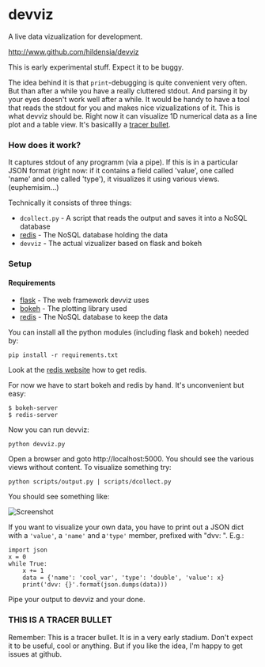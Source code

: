 # devviz
A live data vizualization for development.

http://www.github.com/hildensia/devviz

This is early experimental stuff. Expect it to be buggy.

The idea behind it is that `print`-debugging is quite convenient very often.
But than after a while you have a really cluttered stdout. And parsing it by
your eyes doesn't work well after a while. It would be handy to have a tool that
reads the stdout for you and makes nice vizualizations of it. This is what
devviz should be. Right now it can visualize 1D numerical data as a line plot
and a table view.
It's basicallly a [tracer bullet](http://www.artima.com/intv/tracer.html).

### How does it work?
It captures stdout of any programm (via a pipe).
If this is in a particular JSON format (right now: if it contains a field
called 'value', one called 'name' and one called 'type'), it visualizes it
using various views. (euphemisim...)

Technically it consists of three things:

 * `dcollect.py` - A script that reads the output and saves it into a NoSQL database
 * [redis](http://www.redis.io) - The NoSQL database holding the data
 * `devviz` - The actual vizualizer based on flask and bokeh

### Setup

#### Requirements

* [flask](http://flask.pocoo.org) - The web framework devviz uses
* [bokeh](http://bokeh.pydata.org) - The plotting library used
* [redis](http://www.redis.io) - The NoSQL database to keep the data

You can install all the python modules (including flask and bokeh) needed by:

    pip install -r requirements.txt
    
Look at the [redis website](http://www.redis.io) how to get redis.

For now we have to start bokeh and redis by hand. It's unconvenient but easy:

    $ bokeh-server
    $ redis-server

Now you can run devviz:

    python devviz.py

Open a browser and goto http://localhost:5000. You should see the various views
without content. To visualize something try:

    python scripts/output.py | scripts/dcollect.py
    
    
You should see something like:

![Screenshot](https://lh3.googleusercontent.com/yx-6l5rvcYcDUe9H23CuAu9fOWzOKh0LN4Rmsb36aiE=w1536-h805-no)

If you want to visualize your own data, you have to print out a JSON dict with a
`'value'`, a `'name'` and a`'type'` member, prefixed with "dvv: ". E.g.:

    import json
    x = 0
    while True:
        x += 1
        data = {'name': 'cool_var', 'type': 'double', 'value': x}
        print('dvv: {}'.format(json.dumps(data)))

Pipe your output to devviz and your done.

### THIS IS A TRACER BULLET

Remember: This is a tracer bullet. It is in a very early stadium. Don't expect 
it to be useful, cool or anything. But if you like the idea, I'm happy to get 
issues at github.
    
